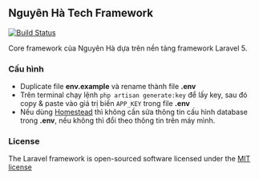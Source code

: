 ## Nguyên Hà Tech Framework

[![Build Status](https://travis-ci.org/laravel/framework.svg)](https://travis-ci.org/laravel/framework)

Core framework của Nguyên Hà dựa trên nền tảng framework Laravel 5.

### Cấu hình

- Duplicate file **env.example** và rename thành file **.env**
- Trên terminal chạy lệnh `php artisan generate:key` để lấy key, sau đó copy & paste vào giá trị biến `APP_KEY` trong file **.env**
- Nếu dùng [Homestead](http://laravel.com/docs/5.1/homestead) thì không cần sửa thông tin cấu hình database trong **.env**, nếu không thì đổi theo thông tin trên máy mình.

### License

The Laravel framework is open-sourced software licensed under the [MIT license](http://opensource.org/licenses/MIT)
